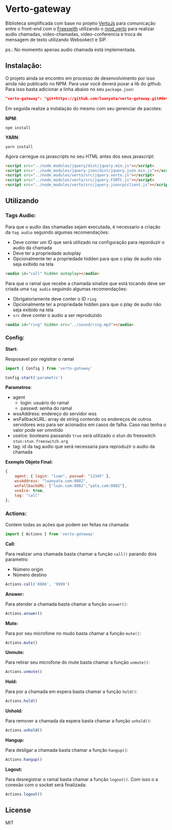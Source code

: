 # Verto-gateway

Biblioteca simplificada com base no projeto [VertoJs](https://evoluxbr.github.io/verto-docs/tut/initializing-verto.html) para comunicação entre o front-end com o [Freeswith](https://freeswitch.org/confluence/display/FREESWITCH/Introduction) utilizando o [mod_verto](https://freeswitch.org/confluence/display/FREESWITCH/mod_verto) para realizar audio chamadas, video-chamadas, video-conferencia e troca de mensagem de texto utilizando Websokect e SIP.

ps.: No momemto apenas audio chamada está implementada.

## Instalação:

O projeto ainda se encontro em processo de desenvolvimento por isso ainda não publicado no NPM. Para usar você deverá puxar a lib do github. Para isso basta adicionar a linha abaixo no seu `package.json`:

```json
"verto-gateway": "git+https://github.com/luanyata/verto-gateway.git#dev"
```

Em seguida realize a instalação do mesmo com seu gerenciar de pacotes:

**NPM**:

```shell
npm install
```

**YARN**:

```shell
yarn install
```

Agora carregue os javascripts no seu HTML antes dos seus javascript:

```html
<script src="../node_modules/jquery/dist/jquery.min.js"></script>
<script src="../node_modules/jquery-json/dist/jquery.json.min.js"></script>
<script src="../node_modules/verto/src/jquery.verto.js"></script>
<script src="../node_modules/verto/src/jquery.FSRTC.js"></script>
<script src="../node_modules/verto/src/jquery.jsonrpcclient.js"></script>
```

## Utilizando

### **Tags Audio:**

Para que o audio das chamadas sejam executada, é necessario a criação da `tag audio` seguindo algumas recomendações:

-   Deve conter um ID que será utilizado na configuração para reporduzir o audio da chamada
-   Deve ter a propriedade autoplay
-   Opcionalmente ter a propriedade hidden para que o play de audio não seja exibido na tela

```html
<audio id="call" hidden autoplay></audio>
```

Para que o ramal que recebe a chamada sinalize que está tocando deve ser criada uma `tag audio` seguindo algumas recomendações:

-   Obrigatoriamente deve conter o ID `ring`
-   Opcionalmente ter a propriedade hidden para que o play de audio não seja exibido na tela
-   `src` deve conter o audio a ser reproduzido

```html
<audio id="ring" hidden src="../sound/ring.mp3"></audio>
```

### **Config:**

**Start:**

Resposavel por registrar o ramal

```javascript
import { Config } from 'verto-gateway'

Config.start('parametro')
```

**Parametros**:

-   agent
    -   login: usuário do ramal
    -   passwd: senha do ramal
-   wssAddress: endereço do servidor wss
-   wsFallbackURL: array de string contendo os endereços de outros servidores wss para ser acionados em casos de falha. Caso nao tenha o valor pode ser omnitido
-   useIce: booleano passando `true` será utilizado o stun do freeswitch `stun:stun.freeswitch.org`
-   tag: id da tag audio que será necessaria para reproduzir o audio da chamada

**Exemplo Objeto Final:**

```js
{
    agent: { login: "luan", passwd: "12345" },
    wssAddress: "luanyata.com:8082",
    wsFallbackURL: ["luan.com:8082","yata.com:8082"],
    useIce: true,
    tag: "call"
};
```

### **Actions**:

Contem todas as ações que podem ser feitas na chamada:

```javascript
import { Actions } from 'verto-gateway'
```

**Call:**

Para realizar uma chamada basta chamar a função `call()` parando dois parametro:

-   Número origin
-   Número destino

```js
Actions.call('8888', '9999')
```

**Answer:**

Para atender a chamada basta chamar a função `answer()`:

```js
Actions.answer()
```

**Mute:**

Para por seu microfone no mudo basta chamar a função `mute()`:

```js
Actions.mute()
```

**Unmute:**

Para retirar seu microfone do mute basta chamar a função `unmute()`:

```js
Actions.unmute()
```

**Hold:**

Para por a chamada em espera basta chamar a função `hold()`:

```js
Actions.hold()
```

**Unhold:**

Para remover a chamada da espera basta chamar a função `unhold()`:

```js
Actions.unhold()
```

**Hangup:**

Para desligar a chamada basta chamar a função `hangup()`:

```js
Actions.hangup()
```

**Logout:**

Para desregistrar o ramal basta chamar a função `logout()`. Com isso o a conexão com o socket será finalizada:

```js
Actions.logout()
```

## License

MIT
